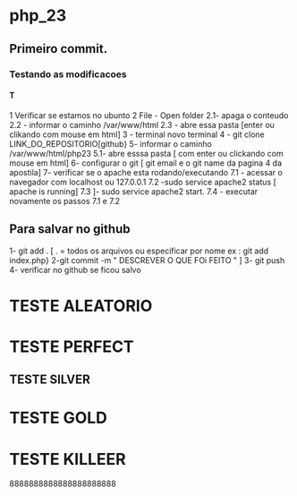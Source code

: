 # php_23
## Primeiro commit.
### Testando as modificacoes
#### T
1 Verificar se estamos no ubunto
2 File - Open folder
2.1- apaga o conteudo
2.2 - informar o caminho /var/www/html
2.3 - abre essa pasta [enter ou clikando com mouse em html]
3 - terminal novo terminal
4 - git clone LINK_DO_REPOSITORIO[github}
5- informar o caminho /var/www/html/php23
5.1- abre esssa pasta [ com enter ou clickando com mouse em html]
6- configurar o git [ git email e o git name da pagina 4 da apostila]
7- verificar se o apache esta rodando/executando 
7.1 - acessar o navegador com localhost ou 127.0.0.1 
7.2 -sudo service apache2 status [ apache is running]
7.3 ]- sudo service apache2 start.
7.4 - executar novamente os passos 7.1 e 7.2
## Para salvar no github
1- git add . [ . = todos os arquivos ou especificar por nome  ex : git add index.php}
2-git commit -m " DESCREVER O QUE FOi FEITO " ]
3- git push 
4- verificar no github se ficou salvo
# TESTE ALEATORIO
# TESTE PERFECT
## TESTE SILVER
# TESTE GOLD
# TESTE KILLEER
8888888888888888888888